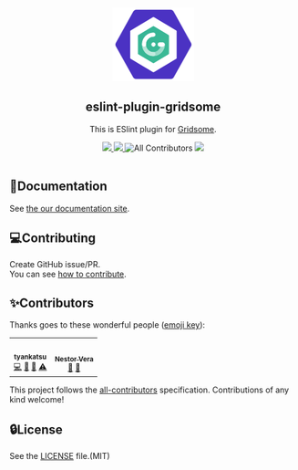 <p align="center"><img width="143px" height="130px" src="https://raw.githubusercontent.com/gridsome/eslint-plugin-gridsome/master/assets/logo/eslint-plugin-gridsome.png" alt="ESLint plugin for Gridsome"></p>

<h2 align="center">eslint-plugin-gridsome</h2>
<p align="center">
  This is ESlint plugin for <a href="https://gridsome.org/" rel="nofollow">Gridsome</a>.
</p>
<p align="center">
  <a title="Current version" href="https://badge.fury.io/js/eslint-plugin-gridsome" rel="nofollow">
    <img src="https://badge.fury.io/js/eslint-plugin-gridsome.svg">
  </a>
  <a title="deploy" href="https://github.com/algolia/shipjs" rel="nofollow">
    <img src="https://img.shields.io/badge/deploy-🛳Ship.js-blue?style=flat">
  </a>
  <!-- ALL-CONTRIBUTORS-BADGE:START - Do not remove or modify this section -->
<img alt="All Contributors" src="https://img.shields.io/badge/all_contributors-2-orange.svg">
<!-- ALL-CONTRIBUTORS-BADGE:END -->
  <a title="MIT License" href="[LICENSE](https://opensource.org/licenses/MIT)" rel="nofollow">
    <img src="https://img.shields.io/badge/License-MIT-green.svg">
  </a>
  <br>
  <br>
</p>

## 📖Documentation

See [the our documentation site](https://eslint.gridsome.org/).

## 💻Contributing

Create GitHub issue/PR.  
You can see [how to contribute](https://github.com/gridsome/eslint-plugin-gridsome/blob/master/CONTRIBUTING.md).

## ✨Contributors

Thanks goes to these wonderful people ([emoji key](https://allcontributors.org/docs/en/emoji-key)):

<!-- ALL-CONTRIBUTORS-LIST:START - Do not remove or modify this section -->
<!-- prettier-ignore-start -->
<!-- markdownlint-disable -->
<table>
  <tr>
    <td align="center"><a href="https://tyankatsu.netlify.com/"><img src="https://avatars0.githubusercontent.com/u/28397593?v=4" width="100px;" alt=""/><br /><sub><b>tyankatsu</b></sub></a><br /><a href="https://github.com/gridsome/eslint-plugin-gridsome/commits?author=tyankatsu0105" title="Code">💻</a> <a href="https://github.com/gridsome/eslint-plugin-gridsome/commits?author=tyankatsu0105" title="Documentation">📖</a> <a href="#maintenance-tyankatsu0105" title="Maintenance">🚧</a> <a href="https://github.com/gridsome/eslint-plugin-gridsome/commits?author=tyankatsu0105" title="Tests">⚠️</a></td>
    <td align="center"><a href="https://www.nestor.rip"><img src="https://avatars0.githubusercontent.com/u/1107521?v=4" width="100px;" alt=""/><br /><sub><b>Nestor Vera</b></sub></a><br /><a href="https://github.com/gridsome/eslint-plugin-gridsome/issues?q=author%3Ahacknug" title="Bug reports">🐛</a> <a href="#ideas-hacknug" title="Ideas, Planning, & Feedback">🤔</a></td>
  </tr>
</table>

<!-- markdownlint-enable -->
<!-- prettier-ignore-end -->

<!-- ALL-CONTRIBUTORS-LIST:END -->

This project follows the [all-contributors](https://github.com/all-contributors/all-contributors) specification. Contributions of any kind welcome!

## 🔒License

See the [LICENSE](https://github.com/gridsome/eslint-plugin-gridsome/blob/master/LICENSE) file.(MIT)

